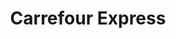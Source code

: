---
title: "Carrefour Express"
url: /granada/carrefour-express-calle-pedro-antonio-de-alarcon/
shop: Lebensmittel
---